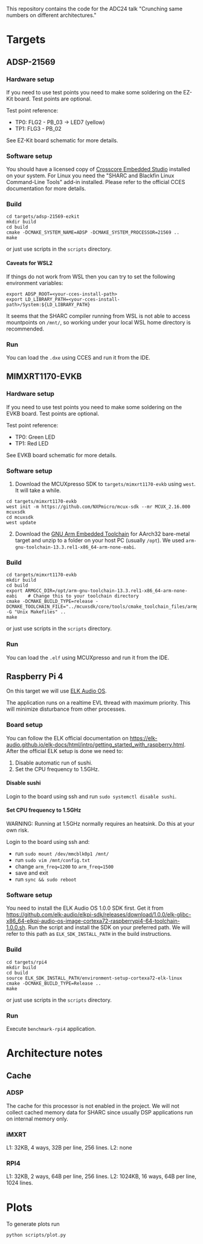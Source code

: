 This repository contains the code for the ADC24 talk "Crunching same numbers on different architectures."

# Targets

## ADSP-21569
### Hardware setup
If you need to use test points you need to make some soldering on the EZ-Kit board. Test points are optional.

Test point reference:
* TP0: FLG2 - PB_03 -> LED7 (yellow)
* TP1: FLG3 - PB_02

See EZ-Kit board schematic for more details.

### Software setup
You should have a licensed copy of [Crosscore Embedded Studio](https://www.analog.com/en/resources/evaluation-hardware-and-software/software/adswt-cces.html) installed on your system.
For Linux you need the "SHARC and Blackfin Linux Command-Line Tools" add-in installed. Please refer to the official CCES documentation for more details.

### Build
```
cd targets/adsp-21569-ezkit
mkdir build
cd build
cmake -DCMAKE_SYSTEM_NAME=ADSP -DCMAKE_SYSTEM_PROCESSOR=21569 ..
make
```

or just use scripts in the `scripts` directory.

#### Caveats for WSL2
If things do not work from WSL then you can try to set the following environment variables:
```
export ADSP_ROOT=<your-cces-install-path>
export LD_LIBRARY_PATH=<your-cces-install-path>/System:${LD_LIBRARY_PATH}
```

It seems that the SHARC compiler running from WSL is not able to access mountpoints on `/mnt/`, so working under your local WSL home directory is recommended.

### Run
You can load the `.dxe` using CCES and run it from the IDE.


## MIMXRT1170-EVKB
### Hardware setup
If you need to use test points you need to make some soldering on the EVKB board. Test points are optional.

Test point reference:
* TP0: Green LED
* TP1: Red LED

See EVKB board schematic for more details.

### Software setup
1. Download the MCUXpresso SDK to `targets/mimxrt1170-evkb` using `west`. It will take a while.
```
cd targets/mimxrt1170-evkb
west init -m https://github.com/NXPmicro/mcux-sdk --mr MCUX_2.16.000 mcuxsdk
cd mcuxsdk
west update
```

2. Download the [GNU Arm Embedded Toolchain](https://developer.arm.com/downloads/-/arm-gnu-toolchain-downloads) for AArch32 bare-metal target
and unzip to a folder on your host PC (usually `/opt`). We used `arm-gnu-toolchain-13.3.rel1-x86_64-arm-none-eabi`.

### Build
```
cd targets/mimxrt1170-evkb
mkdir build
cd build
export ARMGCC_DIR=/opt/arm-gnu-toolchain-13.3.rel1-x86_64-arm-none-eabi    # Change this to your toolchain directory
cmake -DCMAKE_BUILD_TYPE=release -DCMAKE_TOOLCHAIN_FILE="../mcuxsdk/core/tools/cmake_toolchain_files/armgcc.cmake" -G "Unix Makefiles" ..
make
```

or just use scripts in the `scripts` directory.

### Run
You can load the `.elf` using MCUXpresso and run it from the IDE.


## Raspberry Pi 4
On this target we will use [ELK Audio OS](https://www.elk.audio/).

The application runs on a realtime EVL thread with maximum priority.
This will minimize disturbance from other processes.

### Board setup
You can follow the ELK official documentation on https://elk-audio.github.io/elk-docs/html/intro/getting_started_with_raspberry.html.
After the official ELK setup is done we need to:
1. Disable automatic run of sushi.
2. Set the CPU frequency to 1.5GHz.

#### Disable sushi
Login to the board using ssh and run `sudo systemctl disable sushi`.

#### Set CPU frequency to 1.5GHz
WARNING: Running at 1.5GHz normally requires an heatsink. Do this at your own risk.

Login to the board using ssh and:
* run `sudo mount /dev/mmcblk0p1 /mnt/`
* run `sudo vim /mnt/config.txt`
* change `arm_freq=1200` to `arm_freq=1500`
* save and exit
* run `sync && sudo reboot`

### Software setup
You need to install the ELK Audio OS 1.0.0 SDK first.
Get it from https://github.com/elk-audio/elkpi-sdk/releases/download/1.0.0/elk-glibc-x86_64-elkpi-audio-os-image-cortexa72-raspberrypi4-64-toolchain-1.0.0.sh.
Run the script and install the SDK on your preferred path. We will refer to this path as `ELK_SDK_INSTALL_PATH` in the build instructions.

### Build
```
cd targets/rpi4
mkdir build
cd build
source ELK_SDK_INSTALL_PATH/environment-setup-cortexa72-elk-linux
cmake -DCMAKE_BUILD_TYPE=Release ..
make
```

or just use scripts in the `scripts` directory.

### Run
Execute `benchmark-rpi4` application.

# Architecture notes
## Cache
### ADSP
The cache for this processor is not enabled in the project.
We will not collect cached memory data for SHARC since usually DSP applications run on internal memory only.

### iMXRT
L1: 32KB, 4 ways, 32B per line, 256 lines.
L2: none

### RPI4
L1: 32KB, 2 ways, 64B per line, 256 lines.
L2: 1024KB, 16 ways, 64B per line, 1024 lines.

# Plots
To generate plots run
```
python scripts/plot.py
```
